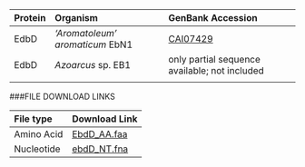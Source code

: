  Protein | Organism | GenBank Accession |
 :--- | :--- | :--- |
| EdbD | *‘Aromatoleum’ aromaticum* EbN1 | [CAI07429](http://www.ncbi.nlm.nih.gov/protein/CAI07429)|
| EdbD | *Azoarcus* sp. EB1 | only partial sequence available; not included|
|  | | []()|

###FILE DOWNLOAD LINKS

 File type | Download Link |
 :--- | :---------- | 
| Amino Acid | [EbdD_AA.faa](amino_acid/EbdD_AA.faa) |
| Nucleotide | [ebdD_NT.fna](nucleotide/ebdD_NT.fna) |

